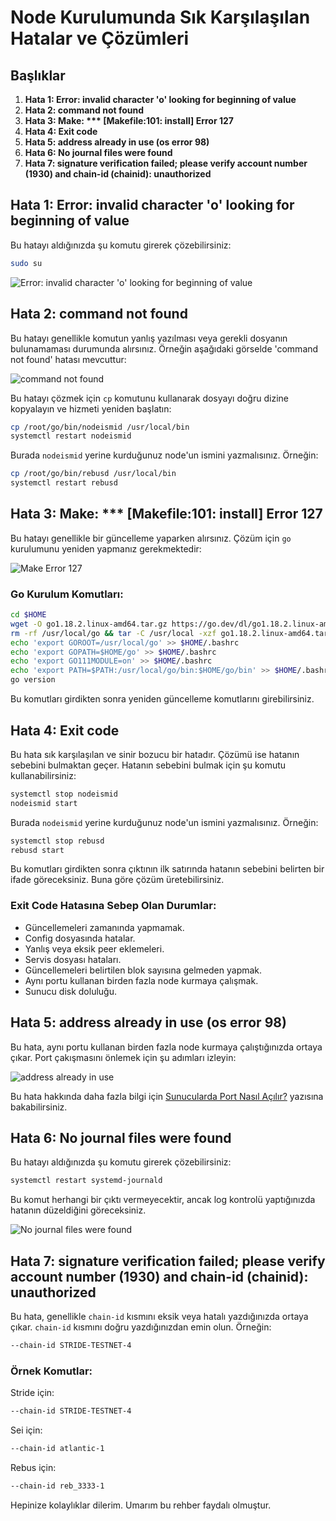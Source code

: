 # Node Kurulumunda Sık Karşılaşılan Hatalar ve Çözümleri

## Başlıklar

1. **Hata 1: Error: invalid character 'o' looking for beginning of value**
2. **Hata 2: command not found**
3. **Hata 3: Make: *** [Makefile:101: install] Error 127**
4. **Hata 4: Exit code**
5. **Hata 5: address already in use (os error 98)**
6. **Hata 6: No journal files were found**
7. **Hata 7: signature verification failed; please verify account number (1930) and chain-id (chainid): unauthorized**

## Hata 1: Error: invalid character 'o' looking for beginning of value

Bu hatayı aldığınızda şu komutu girerek çözebilirsiniz:

```sh
sudo su
```

![Error: invalid character 'o' looking for beginning of value](https://user-images.githubusercontent.com/107190154/190086640-f2fdb058-fd76-4428-bbbe-5f0db01c7eeb.jpg)

## Hata 2: command not found

Bu hatayı genellikle komutun yanlış yazılması veya gerekli dosyanın bulunamaması durumunda alırsınız. Örneğin aşağıdaki görselde 'command not found' hatası mevcuttur:

![command not found](https://user-images.githubusercontent.com/107190154/190076572-773b742e-a002-4dc2-ae5e-4aad8504b6ff.jpg)

Bu hatayı çözmek için `cp` komutunu kullanarak dosyayı doğru dizine kopyalayın ve hizmeti yeniden başlatın:

```sh
cp /root/go/bin/nodeismid /usr/local/bin
systemctl restart nodeismid
```

Burada `nodeismid` yerine kurduğunuz node'un ismini yazmalısınız. Örneğin:

```sh
cp /root/go/bin/rebusd /usr/local/bin
systemctl restart rebusd
```

## Hata 3: Make: *** [Makefile:101: install] Error 127

Bu hatayı genellikle bir güncelleme yaparken alırsınız. Çözüm için `go` kurulumunu yeniden yapmanız gerekmektedir:

![Make Error 127](https://user-images.githubusercontent.com/107190154/190076838-d83cbe45-dfdb-42df-a738-9fd96041f3c3.jpg)

### Go Kurulum Komutları:

```sh
cd $HOME
wget -O go1.18.2.linux-amd64.tar.gz https://go.dev/dl/go1.18.2.linux-amd64.tar.gz
rm -rf /usr/local/go && tar -C /usr/local -xzf go1.18.2.linux-amd64.tar.gz && rm go1.18.2.linux-amd64.tar.gz
echo 'export GOROOT=/usr/local/go' >> $HOME/.bashrc
echo 'export GOPATH=$HOME/go' >> $HOME/.bashrc
echo 'export GO111MODULE=on' >> $HOME/.bashrc
echo 'export PATH=$PATH:/usr/local/go/bin:$HOME/go/bin' >> $HOME/.bashrc && . $HOME/.bashrc
go version
```

Bu komutları girdikten sonra yeniden güncelleme komutlarını girebilirsiniz.

## Hata 4: Exit code

Bu hata sık karşılaşılan ve sinir bozucu bir hatadır. Çözümü ise hatanın sebebini bulmaktan geçer. Hatanın sebebini bulmak için şu komutu kullanabilirsiniz:

```sh
systemctl stop nodeismid 
nodeismid start 
```

Burada `nodeismid` yerine kurduğunuz node'un ismini yazmalısınız. Örneğin:

```sh
systemctl stop rebusd 
rebusd start 
```

Bu komutları girdikten sonra çıktının ilk satırında hatanın sebebini belirten bir ifade göreceksiniz. Buna göre çözüm üretebilirsiniz.

### Exit Code Hatasına Sebep Olan Durumlar:

- Güncellemeleri zamanında yapmamak.
- Config dosyasında hatalar.
- Yanlış veya eksik peer eklemeleri.
- Servis dosyası hataları.
- Güncellemeleri belirtilen blok sayısına gelmeden yapmak.
- Aynı portu kullanan birden fazla node kurmaya çalışmak.
- Sunucu disk doluluğu.

## Hata 5: address already in use (os error 98)

Bu hata, aynı portu kullanan birden fazla node kurmaya çalıştığınızda ortaya çıkar. Port çakışmasını önlemek için şu adımları izleyin:

![address already in use](https://user-images.githubusercontent.com/107190154/190077343-a505fd8d-b8e4-4f73-b1e6-295c6b1ed6ea.jpg)

Bu hata hakkında daha fazla bilgi için [Sunucularda Port Nasıl Açılır?](eklenecek) yazısına bakabilirsiniz.

## Hata 6: No journal files were found

Bu hatayı aldığınızda şu komutu girerek çözebilirsiniz:

```sh
systemctl restart systemd-journald
```

Bu komut herhangi bir çıktı vermeyecektir, ancak log kontrolü yaptığınızda hatanın düzeldiğini göreceksiniz.

![No journal files were found](https://user-images.githubusercontent.com/107190154/190077589-1c00d619-a907-41fb-9263-dfefab58280e.jpg)

## Hata 7: signature verification failed; please verify account number (1930) and chain-id (chainid): unauthorized

Bu hata, genellikle `chain-id` kısmını eksik veya hatalı yazdığınızda ortaya çıkar. `chain-id` kısmını doğru yazdığınızdan emin olun. Örneğin:

```sh
--chain-id STRIDE-TESTNET-4
```

### Örnek Komutlar:

Stride için:
```sh
--chain-id STRIDE-TESTNET-4
```

Sei için:
```sh
--chain-id atlantic-1
```

Rebus için:
```sh
--chain-id reb_3333-1
```

Hepinize kolaylıklar dilerim. Umarım bu rehber faydalı olmuştur.
